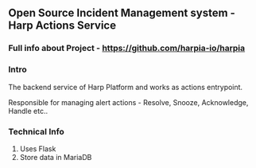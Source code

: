 ## Open Source Incident Management system - Harp Actions Service

### Full info about Project - https://github.com/harpia-io/harpia

### Intro
The backend service of Harp Platform and works as actions entrypoint.

Responsible for managing alert actions - Resolve, Snooze, Acknowledge, Handle etc..

### Technical Info
1. Uses Flask
2. Store data in MariaDB

